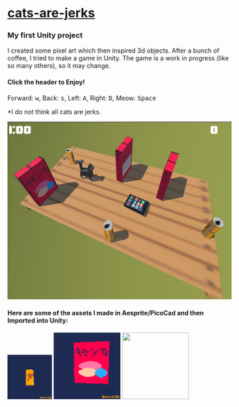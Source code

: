 # [cats-are-jerks](https://www.cjvillarreal.com/cats-are-jerks/) 
### My first Unity project
I created some pixel art which then inspired 3d objects. After a bunch of coffee, I tried to make a game in Unity.
The game is a work in progress (like so many others), so it may change. 

 #### Click the header to Enjoy!
 Forward: <kbd>w</kbd>, Back: <kbd>s</kbd>, Left: <kbd>A</kbd>, Right: <kbd>D</kbd>,  Meow: <kbd>Space</kbd>



*I do not think all cats are jerks.


<img src="https://github.com/cjvillar/cats-are-jerks/blob/main/md_assets/crj_4.png"  width="600" height="400">


#### Here are some of the assets I made in Aesprite/PicoCad and then Imported into Unity:
<p float="left">
<img src="https://github.com/cjvillar/cats-are-jerks/blob/main/md_assets/soda.gif"  width="100" height="100">
<img src="https://github.com/cjvillar/cats-are-jerks/blob/main/md_assets/candy_box.gif"  width="150" height="150">
<img src="https://github.com/cjvillar/cats-are-jerks/blob/main/md_assets/Iphone_3d.gif"  width="150" height="150">
</p>
